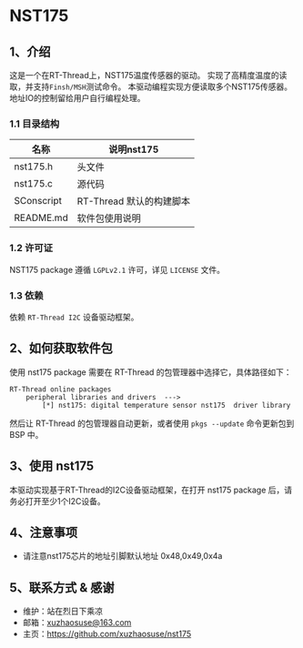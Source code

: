 # NST175

## 1、介绍

这是一个在RT-Thread上，NST175温度传感器的驱动。 实现了高精度温度的读取，并支持`Finsh/MSH`测试命令。
本驱动编程实现方便读取多个NST175传感器。地址IO的控制留给用户自行编程处理。

### 1.1 目录结构

| 名称 | 说明nst175 |
| ---- | ---- |
| nst175.h | 头文件 |
| nst175.c | 源代码 |
| SConscript | RT-Thread 默认的构建脚本 |
| README.md | 软件包使用说明 |

### 1.2 许可证

NST175 package 遵循 `LGPLv2.1` 许可，详见 `LICENSE` 文件。

### 1.3 依赖

依赖 `RT-Thread I2C` 设备驱动框架。

## 2、如何获取软件包

使用 nst175 package 需要在 RT-Thread 的包管理器中选择它，具体路径如下：

```
RT-Thread online packages
    peripheral libraries and drivers  --->
        [*] nst175: digital temperature sensor nst175  driver library
```

然后让 RT-Thread 的包管理器自动更新，或者使用 `pkgs --update` 命令更新包到 BSP 中。

## 3、使用 nst175

本驱动实现基于RT-Thread的I2C设备驱动框架，在打开 nst175 package 后，请务必打开至少1个I2C设备。


## 4、注意事项

- 请注意nst175芯片的地址引脚默认地址 0x48,0x49,0x4a

## 5、联系方式 & 感谢

* 维护：站在烈日下乘凉
* 邮箱：xuzhaosuse@163.com
* 主页：https://github.com/xuzhaosuse/nst175
